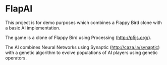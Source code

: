 # FlapAI

This project is for demo purposes which combines a Flappy Bird clone with a basic AI implementation.

The game is a clone of Flappy Bird using Processing (http://p5js.org/).

The AI combines Neural Networks using Synaptic (http://caza.la/synaptic) with a genetic algorithm to evolve populations of AI players using genetic operators.

